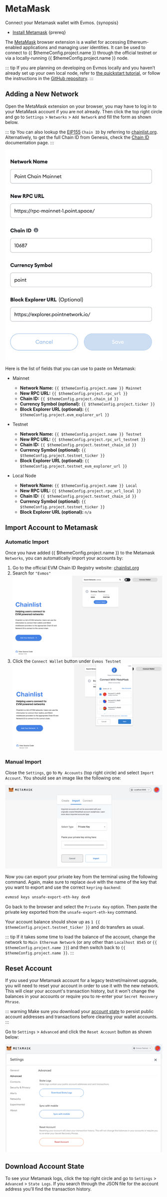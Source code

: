 <!--
order: 2
-->

# MetaMask

Connect your Metamask wallet with Evmos. {synopsis}

- [Install Metamask](https://metamask.io/download/) {prereq}

The [MetaMask](https://metamask.io/) browser extension is a wallet for accessing Ethereum-enabled applications and managing user identities.
It can be used to connect to {{ $themeConfig.project.name }} through the official testnet or via a locally-running {{ $themeConfig.project.name }} node.

::: tip
If you are planning on developing on Evmos locally and you haven’t already set up your own local node, refer to [the quickstart tutorial](../../validators/quickstart/run_node.md), or follow the instructions in the [GitHub repository](https://github.com/evmos/evmos/).
:::

## Adding a New Network

Open the MetaMask extension on your browser, you may have to log in to your MetaMask account if you are not already.
Then click the top right circle and go to `Settings` > `Networks` > `Add Network` and fill the form as shown below.

::: tip
You can also lookup the [EIP155](https://github.com/ethereum/EIPs/blob/master/EIPS/eip-155.md) `Chain ID` by referring to [chainlist.org](https://chainlist.org/).
Alternatively, to get the full Chain ID from Genesis, check the [Chain ID](../../users/technical_concepts/chain_id.md) documentation page.
:::

![metamask networks settings](./../../img/metamask_network_settings.png)

Here is the list of fields that you can use to paste on Metamask:

- Mainnet

    - **Network Name:** `{{ $themeConfig.project.name }} Mainnet`
    - **New RPC URL:** `{{ $themeConfig.project.rpc_url }}`
    - **Chain ID:** `{{ $themeConfig.project.chain_id }}`
    - **Currency Symbol (optional):** `{{ $themeConfig.project.ticker }}`
    - **Block Explorer URL (optional):** `{{ $themeConfig.project.evm_explorer_url }}`
  
- Testnet

    - **Network Name:** `{{ $themeConfig.project.name }} Testnet`
    - **New RPC URL:** `{{ $themeConfig.project.rpc_url_testnet }}`
    - **Chain ID:** `{{ $themeConfig.project.testnet_chain_id }}`
    - **Currency Symbol (optional):** `{{ $themeConfig.project.testnet_ticker }}`
    - **Block Explorer URL (optional):** `{{ $themeConfig.project.testnet_evm_explorer_url }}`
  
- Local Node

    - **Network Name:** `{{ $themeConfig.project.name }} Local`
    - **New RPC URL:** `{{ $themeConfig.project.rpc_url_local }}`
    - **Chain ID:** `{{ $themeConfig.project.testnet_chain_id }}`
    - **Currency Symbol (optional):** `{{ $themeConfig.project.testnet_ticker }}`
    - **Block Explorer URL (optional):** `n/a`

## Import Account to Metamask

### Automatic Import

Once you have added {{ $themeConfig.project.name }} to the Metamask `Networks`, you can automatically import your accounts by:

1. Go to the official EVM Chain ID Registry website: [chainlist.org](https://chainlist.org/)
2. Search for `"Evmos"`
   ![chainlist.org website](./../../img/chainlist.png)
3. Click the `Connect Wallet` button under `Evmos Testnet`
   ![add accounts via chainlist](./../../img/chainlist_metamask.png)

### Manual Import

Close the `Settings`, go to `My Accounts` (top right circle) and select `Import Account`.
You should see an image like the following one:

![metamask manual import account page](./../../img/metamask_import.png)

Now you can export your private key from the terminal using the following command.
Again, make sure to replace `dev0` with the name of the key that you want to export and use the correct `keyring-backend`:

```bash
evmosd keys unsafe-export-eth-key dev0
```

Go back to the browser and select the `Private Key` option.
Then paste the private key exported from the `unsafe-export-eth-key` command.

Your account balance should show up as `1 {{ $themeConfig.project.testnet_ticker }}` and do transfers as usual.

::: tip
If it takes some time to load the balance of the account, change the network to `Main Ethereum Network` (or any other than `Localhost 8545` or `{{ $themeConfig.project.name }}`) and then switch back to `{{ $themeConfig.project.name }}`.
:::

## Reset Account

If you used your Metamask account for a legacy testnet/mainnet upgrade, you will need to reset your account in order to use it with the new network.
This will clear your account's transaction history, but it won't change the balances in your accounts or require you to re-enter your `Secret Recovery Phrase`.

::: warning
Make sure you download your [account state](#download-account-state) to persist public account addresses and transactions before clearing your wallet accounts.
:::

Go to `Settings` > `Advanced`  and click the `Reset Account` button as shown below:

![Metamask Account Reset](./../../img/reset_account.png)

## Download Account State

To see your Metamask logs, click the top right circle and go to `Settings` > `Advanced` > `State Logs`.
If you search through the JSON file for the account address you'll find the transaction history.
